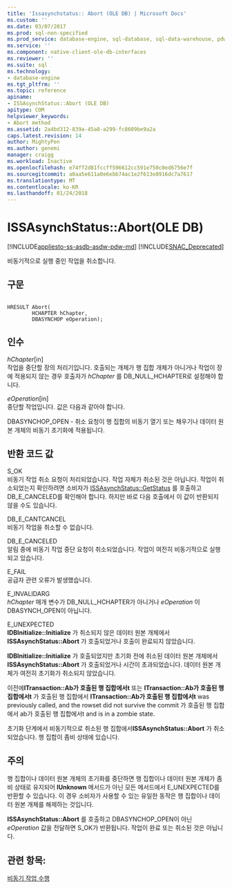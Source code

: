 ```yaml
---
title: 'Issasynchstatus:: Abort (OLE DB) | Microsoft Docs'
ms.custom: ''
ms.date: 03/07/2017
ms.prod: sql-non-specified
ms.prod_service: database-engine, sql-database, sql-data-warehouse, pdw
ms.service: ''
ms.component: native-client-ole-db-interfaces
ms.reviewer: ''
ms.suite: sql
ms.technology:
- database-engine
ms.tgt_pltfrm: ''
ms.topic: reference
apiname:
- ISSAsynchStatus::Abort (OLE DB)
apitype: COM
helpviewer_keywords:
- Abort method
ms.assetid: 2a4bd312-839a-45a8-a299-fc8609be9a2a
caps.latest.revision: 14
author: MightyPen
ms.author: genemi
manager: craigg
ms.workload: Inactive
ms.openlocfilehash: e74ff2d81fccff596612cc591e750c0ed6756e7f
ms.sourcegitcommit: a0aa5e611a0e6ebb74ac1e2f613e8916dc7a7617
ms.translationtype: MT
ms.contentlocale: ko-KR
ms.lasthandoff: 01/24/2018
---
```

# <a name="issasynchstatusabort-ole-db"></a>ISSAsynchStatus::Abort(OLE DB)
[!INCLUDE[appliesto-ss-asdb-asdw-pdw-md](../../includes/appliesto-ss-asdb-asdw-pdw-md.md)]
[!INCLUDE[SNAC_Deprecated](../../includes/snac-deprecated.md)]

  비동기적으로 실행 중인 작업을 취소합니다.  
  
## <a name="syntax"></a>구문  
  
```  
  
HRESULT Abort(  
        HCHAPTER hChapter,  
        DBASYNCHOP eOperation);  
```  
  
## <a name="arguments"></a>인수  
 *hChapter*[in]  
 작업을 중단할 장의 처리기입니다. 호출되는 개체가 행 집합 개체가 아니거나 작업이 장에 적용되지 않는 경우 호출자가 *hChapter* 를 DB_NULL_HCHAPTER로 설정해야 합니다.  
  
 *eOperation*[in]  
 중단할 작업입니다. 값은 다음과 같아야 합니다.  
  
 DBASYNCHOP_OPEN - 취소 요청이 행 집합의 비동기 열기 또는 채우기나 데이터 원본 개체의 비동기 초기화에 적용됩니다.  
  
## <a name="return-code-values"></a>반환 코드 값  
 S_OK  
 비동기 작업 취소 요청이 처리되었습니다. 작업 자체가 취소된 것은 아닙니다. 작업이 취소되었는지 확인하려면 소비자가 [ISSAsynchStatus::GetStatus](../../relational-databases/native-client-ole-db-interfaces/issasynchstatus-getstatus-ole-db.md) 를 호출하고 DB_E_CANCELED를 확인해야 합니다. 하지만 바로 다음 호출에서 이 값이 반환되지 않을 수도 있습니다.  
  
 DB_E_CANTCANCEL  
 비동기 작업을 취소할 수 없습니다.  
  
 DB_E_CANCELED  
 알림 중에 비동기 작업 중단 요청이 취소되었습니다. 작업이 여전히 비동기적으로 실행되고 있습니다.  
  
 E_FAIL  
 공급자 관련 오류가 발생했습니다.  
  
 E_INVALIDARG  
 *hChapter* 매개 변수가 DB_NULL_HCHAPTER가 아니거나 *eOperation* 이 DBASYNCH_OPEN이 아닙니다.  
  
 E_UNEXPECTED  
 **IDBInitialize::Initialize** 가 취소되지 않은 데이터 원본 개체에서 **ISSAsynchStatus::Abort** 가 호출되었거나 호출이 완료되지 않았습니다.  
  
 **IDBInitialize::Initialize** 가 호출되었지만 초기화 전에 취소된 데이터 원본 개체에서 **ISSAsynchStatus::Abort** 가 호출되었거나 시간이 초과되었습니다. 데이터 원본 개체가 여전히 초기화가 취소되지 않았습니다.  
  
 이전에**ITransaction::Ab가 호출된 행 집합에서t** 또는 **ITransaction::Ab가 호출된 행 집합에서t** 가 호출된 행 집합에서 **ITransaction::Ab가 호출된 행 집합에서t** was previously called, and the rowset did not survive the commit 가 호출된 행 집합에서 ab가 호출된 행 집합에서t and is in a zombie state.  
  
 초기화 단계에서 비동기적으로 취소된 행 집합에서**ISSAsynchStatus::Abort** 가 취소되었습니다. 행 집합이 좀비 상태에 있습니다.  
  
## <a name="remarks"></a>주의  
 행 집합이나 데이터 원본 개체의 초기화를 중단하면 행 집합이나 데이터 원본 개체가 좀비 상태로 유지되어 **IUnknown** 메서드가 아닌 모든 메서드에서 E_UNEXPECTED를 반환할 수 있습니다. 이 경우 소비자가 사용할 수 있는 유일한 동작은 행 집합이나 데이터 원본 개체를 해제하는 것입니다.  
  
 **ISSAsynchStatus::Abort** 를 호출하고 DBASYNCHOP_OPEN이 아닌 *eOperation* 값을 전달하면 S_OK가 반환됩니다. 작업이 완료 또는 취소된 것은 아닙니다.  
  
## <a name="see-also"></a>관련 항목:  
 [비동기 작업 수행](../../relational-databases/native-client/features/performing-asynchronous-operations.md)  
  
  
